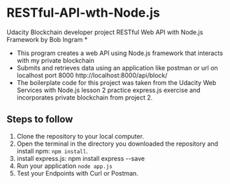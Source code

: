 # RESTful-API-wth-Node.js

Udacity Blockchain developer project RESTful Web API with Node.js Framework by Bob Ingram
 * 
 * This program creates a web API using Node.js framework that interacts with my private blockchain
 * Submits and retrieves data using an application like postman or url on localhost port 8000 http://localhost:8000/api/block/
 * The boilerplate code for this project was taken from the Udacity Web Services with Node.js lesson 2 
  practice express.js exercise and incorporates private blockchain from project 2.

## Steps to follow

1. Clone the repository to your local computer.
2. Open the terminal in the directory you downloaded the repository and install npm: `npm install`.
3. install express.js: npm install express --save
3. Run your application `node app.js`
4. Test your Endpoints with Curl or Postman.

